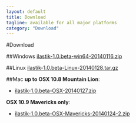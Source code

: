 ```yaml
---
layout: default
title: Download
tagline: available for all major platforms
category: "Download"
---
```

#Download

##Windows
[ilastik-1.0.beta-win64-20140116.zip](http://files.ilastik.org/ilastik-1.0.beta-win64-20140116.zip)
 
##Linux
[ilastik-1.0.beta-Linux-20140128.tar.gz](http://files.ilastik.org/ilastik-1.0.beta-Linux-20140128.tar.gz)

##Mac
**up to OSX 10.8 Mountain Lion**:

* [ilastik-1.0.beta-OSX-20140127.zip](http://files.ilastik.org/ilastik-1.0.beta-OSX-20140127.zip)

**OSX 10.9 Mavericks only**:

* [ilastik-1.0.beta-OSX-Mavericks-20140124-2.zip](http://files.ilastik.org/ilastik-1.0.beta-OSX-Mavericks-20140124-2.zip)
